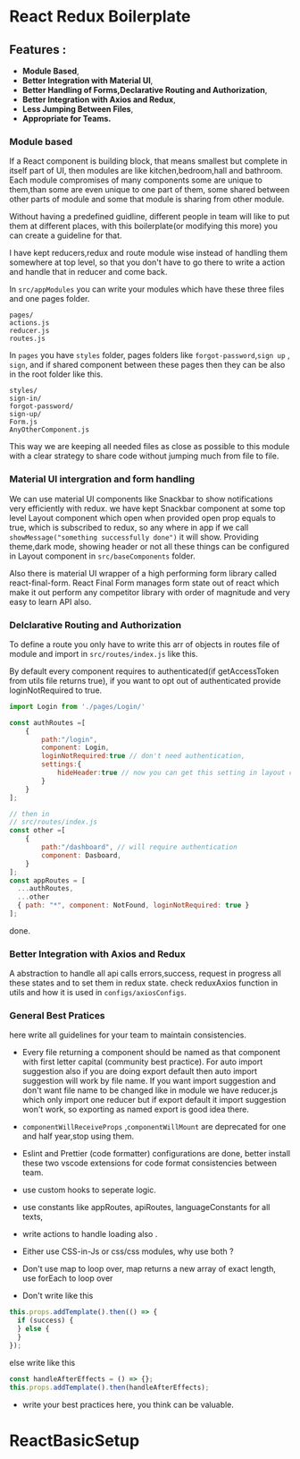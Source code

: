 # React Redux Boilerplate

## Features :

- **Module Based**,
- **Better Integration with Material UI**,
- **Better Handling of Forms,Declarative Routing and Authorization**,
- **Better Integration with Axios and Redux**,
- **Less Jumping Between Files**,
- **Appropriate for Teams.**

### Module based

If a React component is building block, that means smallest but complete in itself part of UI, then modules are like kitchen,bedroom,hall and bathroom. Each module compromises of many components some are unique to them,than some are even unique to one part of them, some shared between other parts of module and some that module is sharing from other module.

Without having a predefined guidline, different people in team will like to put them at different places, with this boilerplate(or modifying this more) you can create a guideline for that.

I have kept reducers,redux and route module wise instead of handling them somewhere at top level, so that you don't have to go there to write a action and handle that in reducer and come back.

In `src/appModules` you can write your modules which have these three files and one pages folder.

```
pages/
actions.js
reducer.js
routes.js
```

In `pages` you have `styles` folder, pages folders like `forgot-password`,`sign up` , `sign`, and if shared component between these pages then they can be also in the root folder like this.

```
styles/
sign-in/
forgot-password/
sign-up/
Form.js
AnyOtherComponent.js
```

This way we are keeping all needed files as close as possible to this module with a clear strategy to share code without jumping much from file to file.

### Material UI intergration and form handling

We can use material UI components like Snackbar to show notifications very efficiently with redux. we have kept Snackbar component at some top level Layout component which open when provided open prop equals to true, which is subscribed to redux, so any where in app if we call `showMessage("something successfully done")` it will show. Providing theme,dark mode, showing header or not all these things can be configured in Layout component in `src/baseComponents` folder.

Also there is material UI wrapper of a high performing form library called react-final-form. React Final Form manages form state out of react which make it out perform any competitor library with order of magnitude and very easy to learn API also.

### Delclarative Routing and Authorization

To define a route you only have to write this arr of objects in routes file of module and import in `src/routes/index.js` like this.

By default every component requires to authenticated(if getAccessToken from utils file returns true), if you want to opt out of authenticated provide loginNotRequired to true.

```js
import Login from './pages/Login/'

const authRoutes =[
    {
        path:"/login",
        component: Login,
        loginNotRequired:true // don't need authentication,
        settings:{
            hideHeader:true // now you can get this setting in layout component and handle there, any route level setting also
        }
    }
];

// then in
// src/routes/index.js
const other =[
    {
        path:"/dashboard", // will require authentication
        component: Dasboard,
    }
];
const appRoutes = [
  ...authRoutes,
  ...other
  { path: "*", component: NotFound, loginNotRequired: true }
];
```

done.

### Better Integration with Axios and Redux

A abstraction to handle all api calls errors,success, request in progress all these states and to set them in redux state.
check reduxAxios function in utils and how it is used in `configs/axiosConfigs`.

### General Best Pratices

here write all guidelines for your team to maintain consistencies.

- Every file returning a component should be named as that component with first letter capital (community best practice). For auto import suggestion also if you are doing export default then auto import suggestion will work by file name. If you want import suggestion and don't want file name to be changed like in module we have reducer.js which only import one reducer but if export default it import suggestion won't work, so exporting as named export is good idea there.

- `componentWillReceiveProps` ,`componentWillMount` are deprecated for one and half year,stop using them.
- Eslint and Prettier (code formatter) configurations are done, better install these two vscode extensions for code format consistencies between team.

- use custom hooks to seperate logic.
- use constants like appRoutes, apiRoutes, languageConstants for all texts,
- write actions to handle loading also .
- Either use CSS-in-Js or css/css modules, why use both ?
- Don't use map to loop over, map returns a new array of exact length, use forEach to loop over
- Don't write like this

```js
this.props.addTemplate().then(() => {
  if (success) {
  } else {
  }
});
```

else write like this

```js
const handleAfterEffects = () => {};
this.props.addTemplate().then(handleAfterEffects);
```

- write your best practices here, you think can be valuable.
# ReactBasicSetup
